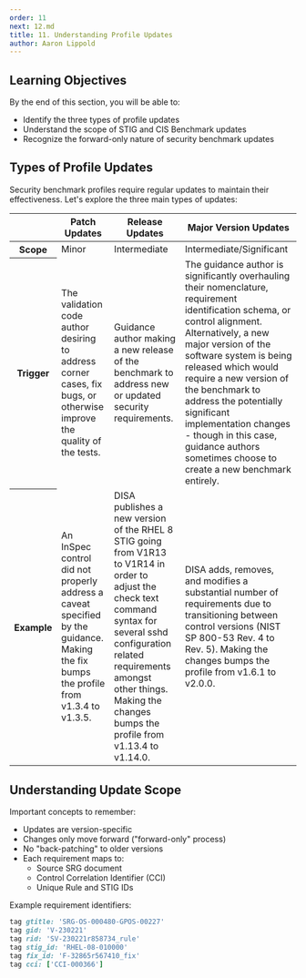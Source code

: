 ```yaml
---
order: 11
next: 12.md
title: 11. Understanding Profile Updates
author: Aaron Lippold
---
```


## Learning Objectives

By the end of this section, you will be able to:

- Identify the three types of profile updates
- Understand the scope of STIG and CIS Benchmark updates
- Recognize the forward-only nature of security benchmark updates

## Types of Profile Updates

Security benchmark profiles require regular updates to maintain their effectiveness. Let's explore the three main types of updates:

<table>
  <thead>
    <tr>
      <th></th>
      <th scope="col">Patch Updates</th>
      <th scope="col">Release Updates</th> 
      <th scope="col">Major Version Updates</th> 
    </tr>
  </thead>
  <tbody>
    <tr>
      <th scope="row">Scope</th>
      <td>Minor</td>
      <td>Intermediate</td>
      <td>Intermediate/Significant</td>
    </tr>
    <tr>
      <th scope="row">Trigger</th>
      <td>The validation code author desiring to address corner cases, fix bugs, or otherwise improve the quality of the tests.</td>
      <td>Guidance author making a new release of the benchmark to address new or updated security requirements.</td>
      <td>The guidance author is significantly overhauling their nomenclature, requirement identification schema, or control alignment.  Alternatively, a new major version of the software system is being released which would require a new version of the benchmark to address the potentially significant implementation changes - though in this case, guidance authors sometimes choose to create a new benchmark entirely.</td>
    </tr>
    <tr>
      <th scope="row">Example</th>
      <td>An InSpec control did not properly address a caveat specified by the guidance.  Making the fix bumps the profile from v1.3.4 to v1.3.5.</td>
      <td>DISA publishes a new version of the RHEL 8 STIG going from V1R13 to V1R14 in order to adjust the check text command syntax for several sshd configuration related requirements amongst other things.  Making the changes bumps the profile from v1.13.4 to v1.14.0.</td>
      <td>DISA adds, removes, and modifies a substantial number of requirements due to transitioning between control versions (NIST SP 800-53 Rev. 4 to Rev. 5).  Making the changes bumps the profile from v1.6.1 to v2.0.0.</td>
    </tr>
  </tbody>
</table>

## Understanding Update Scope

Important concepts to remember:

- Updates are version-specific
- Changes only move forward ("forward-only" process)
- No "back-patching" to older versions
- Each requirement maps to:
  - Source SRG document
  - Control Correlation Identifier (CCI)
  - Unique Rule and STIG IDs

Example requirement identifiers:

```ruby
tag gtitle: 'SRG-OS-000480-GPOS-00227'
tag gid: 'V-230221'
tag rid: 'SV-230221r858734_rule'
tag stig_id: 'RHEL-08-010000'
tag fix_id: 'F-32865r567410_fix'
tag cci: ['CCI-000366']
```
